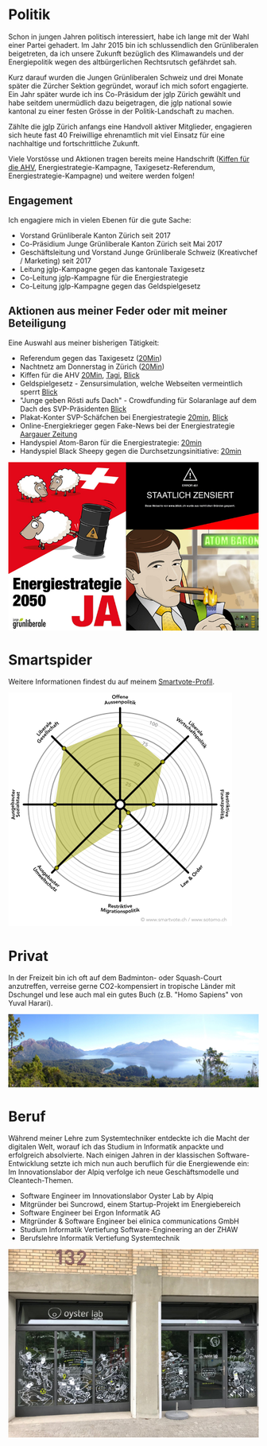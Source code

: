 # Politik

Schon in jungen Jahren politisch interessiert, habe ich lange mit der Wahl einer Partei gehadert. Im Jahr
2015 bin ich schlussendlich den Grünliberalen beigetreten, da ich unsere Zukunft bezüglich des Klimawandels
und der Energiepolitik wegen des altbürgerlichen
Rechtsrutsch gefährdet sah.
        
Kurz darauf wurden die Jungen Grünliberalen Schweiz und
drei Monate später die Zürcher Sektion gegründet, worauf
ich mich sofort engagierte. Ein Jahr später wurde ich ins Co-Präsidum der jglp Zürich gewählt und habe seitdem
unermüdlich dazu beigetragen, die jglp national sowie kantonal zu einer festen Grösse in der Politik-Landschaft zu machen.

Zählte die jglp Zürich anfangs eine Handvoll aktiver Mitglieder, engagieren sich heute fast 40 Freiwillige ehrenamtlich
 mit viel Einsatz für eine nachhaltige und fortschrittliche Zukunft.

Viele Vorstösse und Aktionen tragen bereits meine Handschrift ([Kiffen für die AHV](https://www.20min.ch/schweiz/news/story/Kiffen-legalisieren--um-die-AHV-zu-finanzieren-21452039), Energiestrategie-Kampagne, 
Taxigesetz-Referendum, Energiestrategie-Kampagne) und weitere werden folgen!

## Engagement

Ich engagiere mich in vielen Ebenen für die gute Sache:
* Vorstand Grünliberale Kanton Zürich seit 2017
* Co-Präsidium Junge Grünliberale Kanton Zürich seit Mai 2017
* Geschäftsleitung und Vorstand Junge Grünliberale Schweiz (Kreativchef / Marketing) seit 2017
* Leitung jglp-Kampagne gegen das kantonale Taxigesetz
* Co-Leitung jglp-Kampagne für die Energiestrategie
* Co-Leitung jglp-Kampagne gegen das Geldspielgesetz

## Aktionen aus meiner Feder oder mit meiner Beteiligung
Eine Auswahl aus meiner bisherigen Tätigkeit:
* Referendum gegen das Taxigesetz ([20Min](https://www.20min.ch/schweiz/zuerich/story/Taxi-11113902))
* Nachtnetz am Donnerstag in Zürich ([20Min](https://www.20min.ch/schweiz/zuerich/story/JGLP-wollen-Nachtbusse-auch-unter-der-Woche-31995915))
* Kiffen für die AHV [20Min](https://www.20min.ch/schweiz/news/story/Kiffen-legalisieren--um-die-AHV-zu-finanzieren-21452039), [Tagi](https://www.tagesanzeiger.ch/schweiz/standard/Die-AHV-dank-Kiffern-sanieren/story/18694672), [Blick](https://www.blick.ch/news/schweiz/hanf-kann-millionen-steuern-einbringen-cannabis-macht-die-ahv-high-id8661027.html)
* Geldspielgesetz - Zensursimulation, welche Webseiten vermeintlich sperrt [Blick](https://www.blick.ch/news/politik/junge-glp-zeigt-mit-einer-zensur-simulation-so-will-der-bund-unser-internet-kastrieren-id7561685.html)
* "Junge geben Rösti aufs Dach" - Crowdfunding für Solaranlage auf dem Dach des SVP-Präsidenten [Blick](https://www.blick.ch/news/politik/abstimmungen/eine-solaranlage-fuer-den-groessten-atomlobbyisten-junge-geben-svp-roesti-eins-aufs-dach-id6653212.html)
* Plakat-Konter SVP-Schäfchen bei Energiestrategie [20min](https://www.20min.ch/schweiz/news/story/Junge-GLP-kontert-Plagiat-Plakat-der-SVP-26116037?httpredirect), [Blick](https://www.blick.ch/news/politik/abstimmungen/junge-gruenliberale-kontern-svp-plagiat-energie-schaefchen-schaffen-oelfass-aus-id6438495.html)
* Online-Energiekrieger gegen Fake-News bei der Energiestrategie [Aargauer Zeitung](https://www.aargauerzeitung.ch/schweiz/energie-krieger-gegen-kaltduscher-fakten-checker-sollen-svp-argumente-widerlegen-131243381)
* Handyspiel Atom-Baron für die Energiestrategie: [20min](https://www.20min.ch/schweiz/news/story/Mit-Guelsha--Atombaron-und-Bier-auf-Stimmenfang-21746446)
* Handyspiel Black Sheepy gegen die Durchsetzungsinitiative: [20min](https://www.20min.ch/digital/news/story/Mit-diesem-Spiel-lernt-das-SVP-Schaf-fliegen-16923554)

<p class="center">
  <img src="aktionen.jpg">
</p>

# Smartspider

Weitere Informationen findest du auf meinem [Smartvote-Profil](http://www.smartvote.ch/19_zh_leg/portrait/candidate/index/40600001453?lang=de_CH).
              
<p class="center">
  <img src="./../../content/manuel/spider.png" class="smartspider" alt="Manuel Frick">
</p>

# Privat 

In der Freizeit bin ich oft auf dem Badminton- oder Squash-Court anzutreffen, verreise gerne CO2-kompensiert in tropische 
Länder mit Dschungel und lese auch mal ein gutes Buch (z.B. "Homo Sapiens" von Yuval Harari).

<p class="center">
  <img src="bariloche.jpg">
</p>

# Beruf

Während meiner Lehre zum Systemtechniker entdeckte ich die Macht der digitalen Welt, worauf ich das Studium in
Informatik anpackte und erfolgreich absolvierte. Nach einigen Jahren in der klassischen Software-Entwicklung
setzte ich mich nun auch beruflich für die Energiewende ein: Im Innovationslabor der Alpiq verfolge ich neue
Geschäftsmodelle und Cleantech-Themen.
  
* Software Engineer im Innovationslabor Oyster Lab by Alpiq
* Mitgründer bei Suncrowd, einem Startup-Projekt im Energiebereich
* Software Engineer bei Ergon Informatik AG
* Mitgründer & Software Engineer bei elinica communications GmbH
* Studium Informatik Vertiefung Software-Engineering an der ZHAW
* Berufslehre Informatik Vertiefung Systemtechnik

<p class="center">
  <img src="Oyster+Lab.jpg">
</p>
